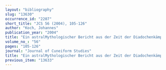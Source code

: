 ```yaml
---
layout: "bibliography"
slug: "13630"
occurrence_id: "2207"
short_title: "JCS 56 (2004), 105-126"
author: "Koch, Johannes"
publication_year: "2004"
title: "Ein astralMythologischer Bericht aus der Zeit der Diadochenkämpfe."
volume_no_: "56"
pages: "105-126"
journal: "Journal of Cuneiform Studies"
title: "Ein astralMythologischer Bericht aus der Zeit der Diadochenkämpfe."
previous_item: "13633"
---
```

